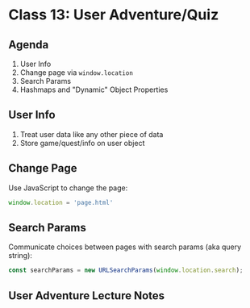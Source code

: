 # Class 13: User Adventure/Quiz

## Agenda

1. User Info
1. Change page via `window.location`
1. Search Params
1. Hashmaps and "Dynamic" Object Properties

## User Info

1. Treat user data like any other piece of data
1. Store game/quest/info on user object

## Change Page 

Use JavaScript to change the page:

```js
window.location = 'page.html'
```

## Search Params

Communicate choices between pages with search params (aka query string):

```js
const searchParams = new URLSearchParams(window.location.search);
```

## User Adventure Lecture Notes 

